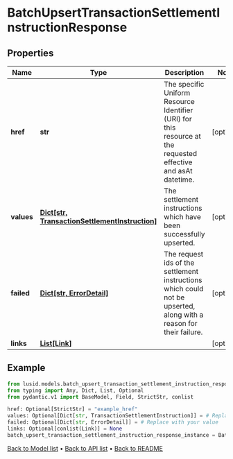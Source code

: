 # BatchUpsertTransactionSettlementInstructionResponse

## Properties
Name | Type | Description | Notes
------------ | ------------- | ------------- | -------------
**href** | **str** | The specific Uniform Resource Identifier (URI) for this resource at the requested effective and asAt datetime. | [optional] 
**values** | [**Dict[str, TransactionSettlementInstruction]**](TransactionSettlementInstruction.md) | The settlement instructions which have been successfully upserted. | [optional] 
**failed** | [**Dict[str, ErrorDetail]**](ErrorDetail.md) | The request ids of the settlement instructions which could not be upserted, along with a reason for their failure. | [optional] 
**links** | [**List[Link]**](Link.md) |  | [optional] 
## Example

```python
from lusid.models.batch_upsert_transaction_settlement_instruction_response import BatchUpsertTransactionSettlementInstructionResponse
from typing import Any, Dict, List, Optional
from pydantic.v1 import BaseModel, Field, StrictStr, conlist

href: Optional[StrictStr] = "example_href"
values: Optional[Dict[str, TransactionSettlementInstruction]] = # Replace with your value
failed: Optional[Dict[str, ErrorDetail]] = # Replace with your value
links: Optional[conlist(Link)] = None
batch_upsert_transaction_settlement_instruction_response_instance = BatchUpsertTransactionSettlementInstructionResponse(href=href, values=values, failed=failed, links=links)

```

[Back to Model list](../README.md#documentation-for-models) &#8226; [Back to API list](../README.md#documentation-for-api-endpoints) &#8226; [Back to README](../README.md)

